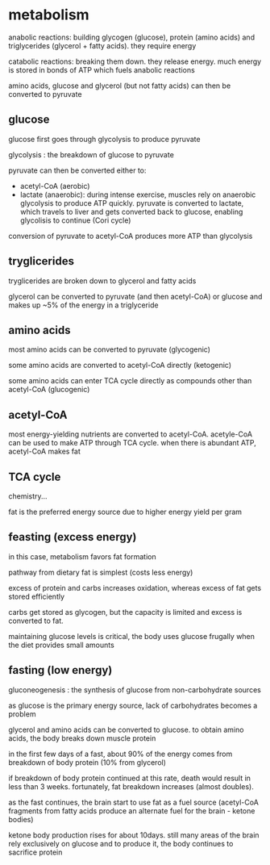 # metabolism

anabolic reactions: building glycogen (glucose), protein (amino acids) and
triglycerides (glycerol + fatty acids). they require energy

catabolic reactions: breaking them down. they release energy. much energy is
stored in bonds of ATP which fuels anabolic reactions

amino acids, glucose and glycerol (but not fatty acids) can then be converted
to pyruvate

## glucose

glucose first goes through glycolysis to produce pyruvate

glycolysis
: the breakdown of glucose to pyruvate

pyruvate can then be converted either to:

- acetyl-CoA (aerobic)
- lactate (anaerobic):
  during intense exercise, muscles rely on anaerobic glycolysis to produce ATP
  quickly. pyruvate is converted to lactate, which travels to liver and gets
  converted back to glucose, enabling glycolisis to continue (Cori cycle)

conversion of pyruvate to acetyl-CoA produces more ATP than glycolysis

## tryglicerides

tryglicerides are broken down to glycerol and fatty acids

glycerol can be converted to pyruvate (and then acetyl-CoA) or glucose and makes
up ~5% of the energy in a triglyceride

## amino acids

most amino acids can be converted to pyruvate (glycogenic)

some amino acids are converted to acetyl-CoA directly (ketogenic)

some amino acids can enter TCA cycle directly as compounds other than acetyl-CoA
(glucogenic)

## acetyl-CoA

most energy-yielding nutrients are converted to acetyl-CoA.
acetyle-CoA can be used to make ATP through TCA cycle. when there is abundant
ATP, acetyl-CoA makes fat

## TCA cycle

chemistry...

fat is the preferred energy source due to higher energy yield per gram

## feasting (excess energy)

in this case, metabolism favors fat formation

pathway from dietary fat is simplest (costs less energy)

excess of protein and carbs increases oxidation, whereas excess of fat gets
stored efficiently

carbs get stored as glycogen, but the capacity is limited and excess is
converted to fat.

maintaining glucose levels is critical, the body uses glucose frugally when the
diet provides small amounts

## fasting (low energy)

gluconeogenesis
: the synthesis of glucose from non-carbohydrate sources

as glucose is the primary energy source, lack of carbohydrates becomes a problem

glycerol and amino acids can be converted to glucose.
to obtain amino acids, the body breaks down muscle protein

in the first few days of a fast, about 90% of the energy comes from breakdown of
body protein (10% from glycerol)

if breakdown of body protein continued at this rate, death would result in less
than 3 weeks. fortunately, fat breakdown increases (almost doubles).

as the fast continues, the brain start to use fat as a fuel source (acetyl-CoA
fragments from fatty acids produce an alternate fuel for the brain - ketone
bodies)

ketone body production rises for about 10days. still many areas of the brain
rely exclusively on glucose and to produce it, the body continues to sacrifice
protein
